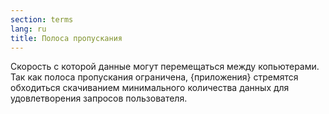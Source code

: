 ```yaml
---
section: terms
lang: ru
title: Полоса пропускания 
---
```

Скорость с которой данные могут перемещаться между копьютерами. Так как полоса пропускания ограничена, {приложения} стремятся обходиться скачиванием минимального количества данных для удовлетворения запросов пользователя.
